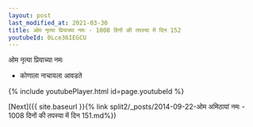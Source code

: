 ```yaml
---
layout: post
last_modified_at: 2021-03-30
title: ओम नृत्या प्रियाच्या नमः - 1008 दिनों की तपस्या में दिन 152
youtubeId: 0Lce36IEGCU
---
```

 
 
 ओम नृत्या प्रियाच्या नमः  
 
 -  कोणाला नाचायला आवडते 
 
  
 
  
 
 
 
 
 
 


{% include youtubePlayer.html id=page.youtubeId %}
 
[Next]({{ site.baseurl }}{% link  split2/_posts/2014-09-22-ओम अमिठायां नमः - 1008 दिनों की तपस्या में दिन 151.md%})
 
